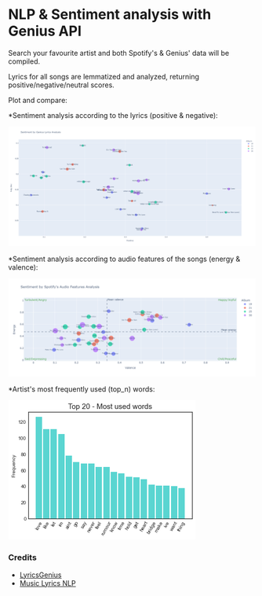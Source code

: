 # NLP & Sentiment analysis with Genius API

Search your favourite artist and both Spotify's & Genius' data will be compiled.

Lyrics for all songs are lemmatized and analyzed, returning positive/negative/neutral scores.

Plot and compare:

*Sentiment analysis according to the lyrics (positive & negative):

![Lyrics emotions](https://github.com/gndaniela/genius_analysis/blob/main/img/genius_plot.png?raw=true)


*Sentiment analysis according to audio features of the songs (energy & valence):

![Music emotions](https://github.com/gndaniela/genius_analysis/blob/main/img/spotify_plot.png?raw=true)

*Artist's most frequently used (top_n) words:

![Frequent Words](https://github.com/gndaniela/genius_analysis/blob/main/img/freq_words.png?raw=true)





### Credits

* [LyricsGenius](https://github.com/johnwmillr/LyricsGenius#usage)
* [Music Lyrics NLP](https://github.com/cristobalvch/Music-Lyrics-NLP)

